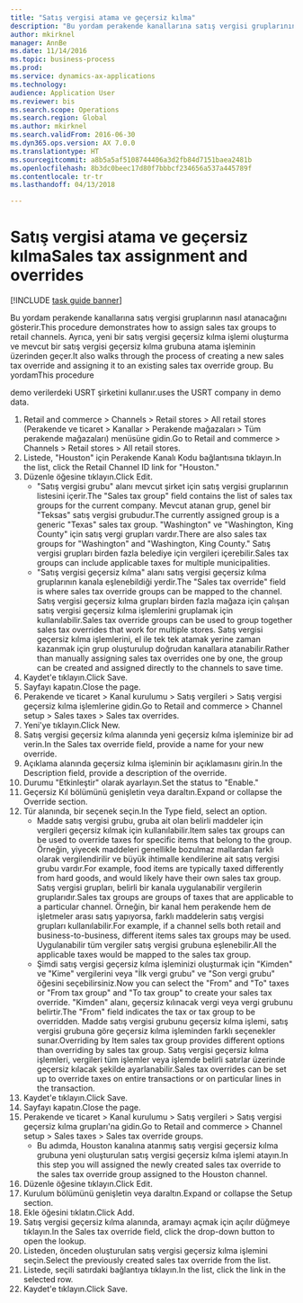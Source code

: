 ```yaml
--- 
title: "Satış vergisi atama ve geçersiz kılma"
description: "Bu yordam perakende kanallarına satış vergisi gruplarının nasıl atanacağını gösterir."
author: mkirknel
manager: AnnBe
ms.date: 11/14/2016
ms.topic: business-process
ms.prod: 
ms.service: dynamics-ax-applications
ms.technology: 
audience: Application User
ms.reviewer: bis
ms.search.scope: Operations
ms.search.region: Global
ms.author: mkirknel
ms.search.validFrom: 2016-06-30
ms.dyn365.ops.version: AX 7.0.0
ms.translationtype: HT
ms.sourcegitcommit: a8b5a5af5108744406a3d2fb84d7151baea2481b
ms.openlocfilehash: 8b3dc0beec17d80f7bbbcf234656a537a445789f
ms.contentlocale: tr-tr
ms.lasthandoff: 04/13/2018

---
```

# <a name="sales-tax-assignment-and-overrides"></a><span data-ttu-id="14d6d-103">Satış vergisi atama ve geçersiz kılma</span><span class="sxs-lookup"><span data-stu-id="14d6d-103">Sales tax assignment and overrides</span></span>

[!INCLUDE [task guide banner](../../includes/task-guide-banner.md)]

<span data-ttu-id="14d6d-104">Bu yordam perakende kanallarına satış vergisi gruplarının nasıl atanacağını gösterir.</span><span class="sxs-lookup"><span data-stu-id="14d6d-104">This procedure demonstrates how to assign sales tax groups to retail channels.</span></span> <span data-ttu-id="14d6d-105">Ayrıca, yeni bir satış vergisi geçersiz kılma işlemi oluşturma ve mevcut bir satış vergisi geçersiz kılma grubuna atama işleminin üzerinden geçer.</span><span class="sxs-lookup"><span data-stu-id="14d6d-105">It also walks through the process of creating a new sales tax override and assigning it to an existing sales tax override group.</span></span> <span data-ttu-id="14d6d-106">Bu yordam</span><span class="sxs-lookup"><span data-stu-id="14d6d-106">This procedure</span></span>

<span data-ttu-id="14d6d-107">demo verilerdeki USRT şirketini kullanır.</span><span class="sxs-lookup"><span data-stu-id="14d6d-107">uses the USRT company in demo data.</span></span>

1. <span data-ttu-id="14d6d-108">Retail and commerce > Channels > Retail stores > All retail stores (Perakende ve ticaret > Kanallar > Perakende mağazaları > Tüm perakende mağazaları) menüsüne gidin.</span><span class="sxs-lookup"><span data-stu-id="14d6d-108">Go to Retail and commerce > Channels > Retail stores > All retail stores.</span></span>
2. <span data-ttu-id="14d6d-109">Listede, "Houston" için Perakende Kanalı Kodu bağlantısına tıklayın.</span><span class="sxs-lookup"><span data-stu-id="14d6d-109">In the list, click the Retail Channel ID link for "Houston."</span></span>
3. <span data-ttu-id="14d6d-110">Düzenle öğesine tıklayın.</span><span class="sxs-lookup"><span data-stu-id="14d6d-110">Click Edit.</span></span>
    * <span data-ttu-id="14d6d-111">"Satış vergisi grubu" alanı mevcut şirket için satış vergisi gruplarının listesini içerir.</span><span class="sxs-lookup"><span data-stu-id="14d6d-111">The "Sales tax group" field contains the list of sales tax groups for the current company.</span></span> <span data-ttu-id="14d6d-112">Mevcut atanan grup, genel bir "Teksas" satış vergisi grubudur.</span><span class="sxs-lookup"><span data-stu-id="14d6d-112">The currently assigned group is a generic "Texas" sales tax group.</span></span> <span data-ttu-id="14d6d-113">"Washington" ve "Washington, King County" için satış vergi grupları vardır.</span><span class="sxs-lookup"><span data-stu-id="14d6d-113">There are also sales tax groups for "Washington" and "Washington, King County."</span></span> <span data-ttu-id="14d6d-114">Satış vergisi grupları birden fazla belediye için vergileri içerebilir.</span><span class="sxs-lookup"><span data-stu-id="14d6d-114">Sales tax groups can include applicable taxes for multiple municipalities.</span></span>  
    * <span data-ttu-id="14d6d-115">"Satış vergisi geçersiz kılma" alanı satış vergisi geçersiz kılma gruplarının kanala eşlenebildiği yerdir.</span><span class="sxs-lookup"><span data-stu-id="14d6d-115">The "Sales tax override" field is where sales tax override groups can be mapped to the channel.</span></span> <span data-ttu-id="14d6d-116">Satış vergisi geçersiz kılma grupları birden fazla mağaza için çalışan satış vergisi geçersiz kılma işlemlerini gruplamak için kullanılabilir.</span><span class="sxs-lookup"><span data-stu-id="14d6d-116">Sales tax override groups can be used to group together sales tax overrides that work for multiple stores.</span></span> <span data-ttu-id="14d6d-117">Satış vergisi geçersiz kılma işlemlerini, el ile tek tek atamak yerine zaman kazanmak için grup oluşturulup doğrudan kanallara atanabilir.</span><span class="sxs-lookup"><span data-stu-id="14d6d-117">Rather than manually assigning sales tax overrides one by one, the group can be created and assigned directly to the channels to save time.</span></span>  
4. <span data-ttu-id="14d6d-118">Kaydet'e tıklayın.</span><span class="sxs-lookup"><span data-stu-id="14d6d-118">Click Save.</span></span>
5. <span data-ttu-id="14d6d-119">Sayfayı kapatın.</span><span class="sxs-lookup"><span data-stu-id="14d6d-119">Close the page.</span></span>
6. <span data-ttu-id="14d6d-120">Perakende ve ticaret > Kanal kurulumu > Satış vergileri > Satış vergisi geçersiz kılma işlemlerine gidin.</span><span class="sxs-lookup"><span data-stu-id="14d6d-120">Go to Retail and commerce > Channel setup > Sales taxes > Sales tax overrides.</span></span>
7. <span data-ttu-id="14d6d-121">Yeni'ye tıklayın.</span><span class="sxs-lookup"><span data-stu-id="14d6d-121">Click New.</span></span>
8. <span data-ttu-id="14d6d-122">Satış vergisi geçersiz kılma alanında yeni geçersiz kılma işleminize bir ad verin.</span><span class="sxs-lookup"><span data-stu-id="14d6d-122">In the Sales tax override field, provide a name for your new override.</span></span>
9. <span data-ttu-id="14d6d-123">Açıklama alanında geçersiz kılma işleminin bir açıklamasını girin.</span><span class="sxs-lookup"><span data-stu-id="14d6d-123">In the Description field, provide a description of the override.</span></span>
10. <span data-ttu-id="14d6d-124">Durumu "Etkinleştir" olarak ayarlayın.</span><span class="sxs-lookup"><span data-stu-id="14d6d-124">Set the status to "Enable."</span></span>
11. <span data-ttu-id="14d6d-125">Geçersiz Kıl bölümünü genişletin veya daraltın.</span><span class="sxs-lookup"><span data-stu-id="14d6d-125">Expand or collapse the Override section.</span></span>
12. <span data-ttu-id="14d6d-126">Tür alanında, bir seçenek seçin.</span><span class="sxs-lookup"><span data-stu-id="14d6d-126">In the Type field, select an option.</span></span>
    * <span data-ttu-id="14d6d-127">Madde satış vergisi grubu, gruba ait olan belirli maddeler için vergileri geçersiz kılmak için kullanılabilir.</span><span class="sxs-lookup"><span data-stu-id="14d6d-127">Item sales tax groups can be used to override taxes for specific items that belong to the group.</span></span> <span data-ttu-id="14d6d-128">Örneğin, yiyecek maddeleri genellikle bozulmaz mallardan farklı olarak vergilendirilir ve büyük ihtimalle kendilerine ait satış vergisi grubu vardır.</span><span class="sxs-lookup"><span data-stu-id="14d6d-128">For example, food items are typically taxed differently from hard goods, and would likely have their own sales tax group.</span></span>     <span data-ttu-id="14d6d-129">Satış vergisi grupları, belirli bir kanala uygulanabilir vergilerin gruplarıdır.</span><span class="sxs-lookup"><span data-stu-id="14d6d-129">Sales tax groups are groups of taxes that are applicable to a particular channel.</span></span> <span data-ttu-id="14d6d-130">Örneğin, bir kanal hem perakende hem de işletmeler arası satış yapıyorsa, farklı maddelerin satış vergisi grupları kullanılabilir.</span><span class="sxs-lookup"><span data-stu-id="14d6d-130">For example, if a channel sells both retail and business-to-business, different items sales tax groups may be used.</span></span> <span data-ttu-id="14d6d-131">Uygulanabilir tüm vergiler satış vergisi grubuna eşlenebilir.</span><span class="sxs-lookup"><span data-stu-id="14d6d-131">All the applicable taxes would be mapped to the sales tax group.</span></span>  
    * <span data-ttu-id="14d6d-132">Şimdi satış vergisi geçersiz kılma işleminizi oluşturmak için "Kimden" ve "Kime" vergilerini veya "İlk vergi grubu" ve "Son vergi grubu" öğesini seçebilirsiniz.</span><span class="sxs-lookup"><span data-stu-id="14d6d-132">Now you can select the "From" and "To" taxes or "From tax group" and "To tax group" to create your sales tax override.</span></span>    <span data-ttu-id="14d6d-133">"Kimden" alanı, geçersiz kılınacak vergi veya vergi grubunu belirtir.</span><span class="sxs-lookup"><span data-stu-id="14d6d-133">The "From" field indicates the tax or tax group to be overridden.</span></span> <span data-ttu-id="14d6d-134">Madde satış vergisi grubunu geçersiz kılma işlemi, satış vergisi grubuna göre geçersiz kılma işleminden farklı seçenekler sunar.</span><span class="sxs-lookup"><span data-stu-id="14d6d-134">Overriding by Item sales tax group provides different options than overriding by sales tax group.</span></span>    <span data-ttu-id="14d6d-135">Satış vergisi geçersiz kılma işlemleri, vergileri tüm işlemler veya işlemde belirli satırlar üzerinde geçersiz kılacak şekilde ayarlanabilir.</span><span class="sxs-lookup"><span data-stu-id="14d6d-135">Sales tax overrides can be set up to override taxes on entire transactions or on particular lines in the transaction.</span></span>  
13. <span data-ttu-id="14d6d-136">Kaydet'e tıklayın.</span><span class="sxs-lookup"><span data-stu-id="14d6d-136">Click Save.</span></span>
14. <span data-ttu-id="14d6d-137">Sayfayı kapatın.</span><span class="sxs-lookup"><span data-stu-id="14d6d-137">Close the page.</span></span>
15. <span data-ttu-id="14d6d-138">Perakende ve ticaret > Kanal kurulumu > Satış vergileri > Satış vergisi geçersiz kılma grupları'na gidin.</span><span class="sxs-lookup"><span data-stu-id="14d6d-138">Go to Retail and commerce > Channel setup > Sales taxes > Sales tax override groups.</span></span>
    * <span data-ttu-id="14d6d-139">Bu adımda, Houston kanalına atanmış satış vergisi geçersiz kılma grubuna yeni oluşturulan satış vergisi geçersiz kılma işlemi atayın.</span><span class="sxs-lookup"><span data-stu-id="14d6d-139">In this step you will assigned the newly created sales tax override to the sales tax override group assigned to the Houston channel.</span></span>  
16. <span data-ttu-id="14d6d-140">Düzenle öğesine tıklayın.</span><span class="sxs-lookup"><span data-stu-id="14d6d-140">Click Edit.</span></span>
17. <span data-ttu-id="14d6d-141">Kurulum bölümünü genişletin veya daraltın.</span><span class="sxs-lookup"><span data-stu-id="14d6d-141">Expand or collapse the Setup section.</span></span>
18. <span data-ttu-id="14d6d-142">Ekle öğesini tıklatın.</span><span class="sxs-lookup"><span data-stu-id="14d6d-142">Click Add.</span></span>
19. <span data-ttu-id="14d6d-143">Satış vergisi geçersiz kılma alanında, aramayı açmak için açılır düğmeye tıklayın.</span><span class="sxs-lookup"><span data-stu-id="14d6d-143">In the Sales tax override field, click the drop-down button to open the lookup.</span></span>
20. <span data-ttu-id="14d6d-144">Listeden, önceden oluşturulan satış vergisi geçersiz kılma işlemini seçin.</span><span class="sxs-lookup"><span data-stu-id="14d6d-144">Select the previously created sales tax override from the list.</span></span>
21. <span data-ttu-id="14d6d-145">Listede, seçili satırdaki bağlantıya tıklayın.</span><span class="sxs-lookup"><span data-stu-id="14d6d-145">In the list, click the link in the selected row.</span></span>
22. <span data-ttu-id="14d6d-146">Kaydet'e tıklayın.</span><span class="sxs-lookup"><span data-stu-id="14d6d-146">Click Save.</span></span>



